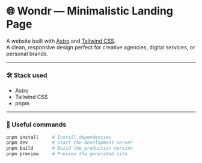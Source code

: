 # 🌐 Wondr — Minimalistic Landing Page

A website built with [Astro](https://astro.build) and [Tailwind CSS](https://tailwindcss.com).  
A clean, responsive design perfect for creative agencies, digital services, or personal brands.

---

### 🛠️ Stack used

- Astro
- Tailwind CSS
- pnpm

---

### 🚀 Useful commands

```bash
pnpm install     # Install dependencies
pnpm dev         # Start the development server
pnpm build       # Build the production version
pnpm preview     # Preview the generated site
